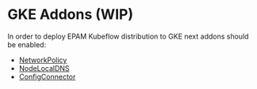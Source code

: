 # GKE Addons (WIP)

In order to deploy EPAM Kubeflow distribution to GKE next addons should be enabled:

* [NetworkPolicy](https://cloud.google.com/kubernetes-engine/docs/how-to/network-policy)
* [NodeLocalDNS](https://cloud.google.com/kubernetes-engine/docs/how-to/nodelocal-dns-cache)
* [ConfigConnector](https://cloud.google.com/config-connector/docs/overview)
